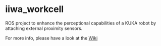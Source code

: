 # iiwa_workcell

ROS project to enhance the perceptional capabilities of a KUKA robot by attaching external proximity sensors.

For more info, please have a look at the [Wiki](https://github.com/dornbirndevelops/iiwa_workcell/wiki)
